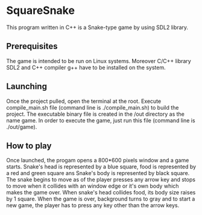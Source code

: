 # SquareSnake

This program written in C++ is a Snake-type game by using SDL2 library.

## Prerequisites

The game is intended to be run on Linux systems.
Moreover C/C++ library SDL2 and C++ compiler g++ have to be installed on the system.

## Launching

Once the project pulled, open the terminal at the root.
Execute compile_main.sh file (command line is ./compile_main.sh) to build the project.
The executable binary file is created in the /out directory as the name game.
In order to execute the game, just run this file (command line is ./out/game).

## How to play

Once launched, the progam opens a 800*600 pixels window and a game starts.
Snake's head is represented by a blue square, food is represented by a red and green square ans Snake's body is represented by black square.
The snake begins to move as of the player presses any arrow key and stops to move when it collides with an window edge or it's own body which makes the game over.
When snake's head collides food, its body size raises by 1 square.
When the game is over, background turns to gray and to start a new game, the player has to press any key other than the arrow keys.